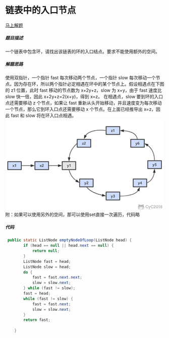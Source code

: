 链表中的入口节点
====
[马上解题](https://www.nowcoder.com/practice/253d2c59ec3e4bc68da16833f79a38e4?tpId=13&tqId=11208&tPage=1&rp=1&ru=/ta/coding-interviews&qru=/ta/coding-interviews/question-ranking)

##### 题目描述   
一个链表中包含环，请找出该链表的环的入口结点。要求不能使用额外的空间。

##### 解题思路
使用双指针，一个指针 fast 每次移动两个节点，一个指针 slow 每次移动一个节点。因为存在环，所以两个指针必定相遇在环中的某个节点上。假设相遇点在下图的 z1 位置，此时 fast 移动的节点数为 x+2y+z，slow 为 x+y，由于 fast 速度比 slow 快一倍，因此 x+2y+z=2(x+y)，得到 x=z。
在相遇点，slow 要到环的入口点还需要移动 z 个节点，如果让 fast 重新从头开始移动，并且速度变为每次移动一个节点，那么它到环入口点还需要移动 x 个节点。在上面已经推导出 x=z，因此 fast 和 slow 将在环入口点相遇。
![图片](./pic/链表中环的入口节点解题思路.png)
附：如果可以使用另外的空间，那可以使用set直接一次遍历，代码略
##### 代码
```java
 public static ListNode emptyNodeOfLoop(ListNode head) {
        if (head == null || head.next == null) {
            return null;
        }
        ListNode fast = head;
        ListNode slow = head;
        do {
            fast = fast.next.next;
            slow = slow.next;
        } while (fast != slow);
        fast = head;
        while (fast != slow) {
            fast = fast.next;
            slow = slow.next;
        }
        return fast;

    }

```